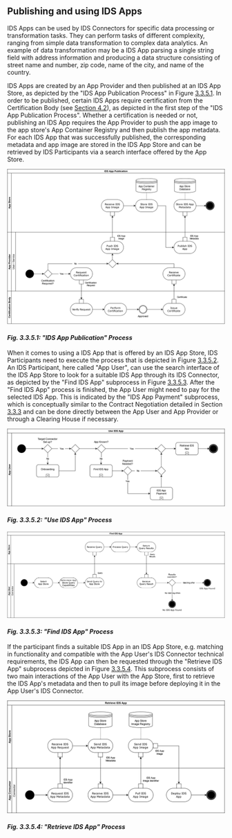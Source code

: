 ## Publishing and using IDS Apps

IDS Apps can be used by IDS Connectors for specific data processing or transformation tasks. They can perform tasks of different complexity, ranging from simple data transformation to complex data analytics. An example of data transformation may be a IDS App parsing a single string field with address information and producing a data structure consisting of street name and number, zip code, name of the city, and name of the country.

IDS Apps are created by an App Provider and then published at an IDS App Store, as depicted by the "IDS App Publication Process" in Figure [3.3.5.1](#PublishingIDSApp). In order to be published, certain IDS Apps require certification from the Certification Body (see [Section 4.2](../../4_Perspectives_of_the_Reference_Architecture_Model/4_2_Certification_Perspective)), as depicted in the first step of the "IDS App Publication Process". Whether a certification is needed or not, publishing an IDS App requires the App Provider to push the app image to the app store's App Container Registry and then publish the app metadata. For each IDS App that was successfully published, the corresponding metadata and app image are stored in the IDS App Store and can be retrieved by IDS Participants via a search interface offered by the App Store.

![PublishingIDSApp](./media/ids-app-publication-process.png)
#### _Fig. 3.3.5.1: "IDS App Publication" Process_

When it comes to using a IDS App that is offered by an IDS App Store, IDS Participants need to execute the process that is depicted in Figure [3.3.5.2](#UseIDSApp). An IDS Participant, here called "App User", can use the search interface of the IDS App Store to look for a suitable IDS App through its IDS Connector, as depicted by the "Find IDS App" subprocess in Figure [3.3.5.3](#FindIDSApp). After the "Find IDS App" process is finished, the App User might need to pay for the selected IDS App. This is indicated by the "IDS App Payment" subprocess, which is conceptually similar to the Contract Negotiation detailed in Section [3.3.3](3_3_3_Contract_Negotiation.md) and can be done directly between the App User and App Provider or through a Clearing House if necessary.

![UseIDSApp](./media/use-ids-app-process.png)
#### _Fig. 3.3.5.2: "Use IDS App" Process_

![FindIDSApp](./media/find-ids-app-process.png)
#### _Fig. 3.3.5.3: "Find IDS App" Process_

If the participant finds a suitable IDS App in an IDS App Store, e.g. matching in functionality and compatible with the App User's IDS Connector technical requirements, the IDS App can then be requested through the "Retrieve IDS App" subprocess depicted in Figure [3.3.5.4](#RetrieveIDSApp). This subprocess consists of two main interactions of the App User with the App Store, first to retrieve the IDS App's metadata and then to pull its image before deploying it in the App User's IDS Connector. 

![RetrieveIDSApp](./media/retrieve-ids-app-process.png)
#### _Fig. 3.3.5.4: "Retrieve IDS App" Process_
